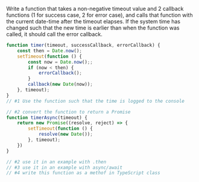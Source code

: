 Write a function that takes a non-negative timeout value and 2 callback functions (1 for success case, 2 for error case), and calls that function with the current date-time after the timeout elapses. If the system time has changed such that the new time is earlier than when the function was called, it should call the error callback.

```javascript
function timer(timeout, successCallback, errorCallback) {
    const then = Date.now();
    setTimeout(function () {
        const now = Date.now();;
        if (now < then) {
            errorCallback();
        }
        callback(new Date(now));
    }, timeout);
}
// #1 Use the function such that the time is logged to the console

// #2 convert the function to return a Promise 
function timerAsync(timeout) {
    return new Promise((resolve, reject) => {
        setTimeout(function () {
            resolve(new Date());
        }, timeout);
    })
}

// #2 use it in an example with .then
// #3 use it in an example with async/await
// #4 write this function as a methof in TypeScript class
```
